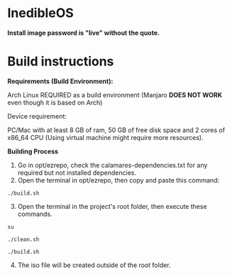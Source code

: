 # InedibleOS

**Install image password is "live" without the quote.**

# Build instructions

**Requirements (Build Environment):**

Arch Linux REQUIRED as a build environment (Manjaro **DOES NOT WORK** even though it is based on Arch)

Device requirement:

PC/Mac with at least 8 GB of ram, 50 GB of free disk space and 2 cores of x86_64 CPU (Using virtual machine might require more resources).


**Building Process**
1. Go in opt/ezrepo, check the calamares-dependencies.txt for any required but not installed dependencies.
2. Open the terminal in opt/ezrepo, then copy and paste this command:
```
./build.sh
```
3. Open the terminal in the project's root folder, then execute these commands.
```
su
```
```
./clean.sh
```
```
./build.sh
```
4. The iso file will be created outside of the root folder.
